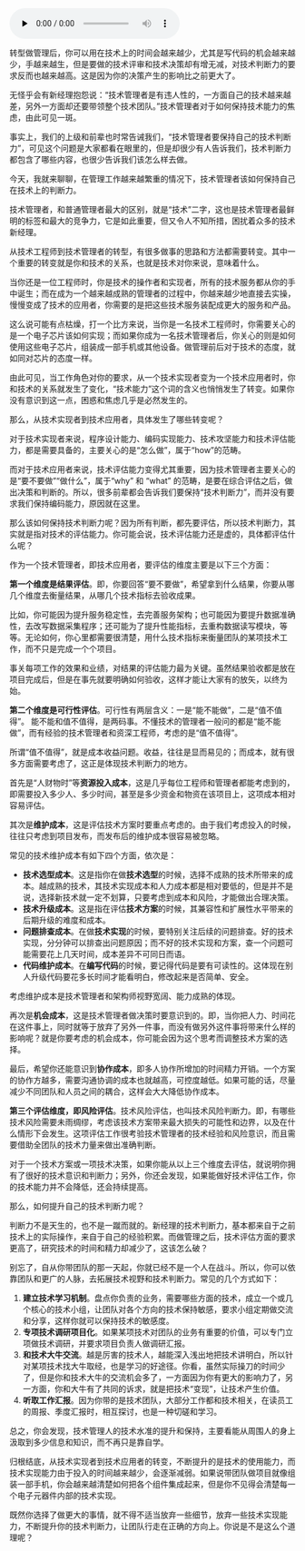 <audio id="audio" title="05 | 作为技术管理者，我如何保持技术判断力？" controls="" preload="none"><source id="mp3" src="https://static001.geekbang.org/resource/audio/91/6f/9166b1b1b1caf8d17056306740c9e66f.mp3"></audio>

转型做管理后，你可以用在技术上的时间会越来越少，尤其是写代码的机会越来越少，手越来越生，但是要做的技术评审和技术决策却有增无减，对技术判断力的要求反而也越来越高。这是因为你的决策产生的影响比之前更大了。

无怪乎会有新经理抱怨说：“技术管理者是有违人性的，一方面自己的技术越来越差，另外一方面却还要带领整个技术团队。”技术管理者对于如何保持技术能力的焦虑，由此可见一斑。

事实上，我们的上级和前辈也时常告诫我们，“技术管理者要保持自己的技术判断力”，可见这个问题是大家都看在眼里的，但是却很少有人告诉我们，技术判断力都包含了哪些内容，也很少告诉我们该怎么样去做。

今天，我就来聊聊，在管理工作越来越繁重的情况下，技术管理者该如何保持自己在技术上的判断力。

技术管理者，和普通管理者最大的区别，就是“技术”二字，这也是技术管理者最鲜明的标签和最大的竞争力，它是如此重要，但又令人不知所措，困扰着众多的技术新经理。

从技术工程师到技术管理者的转型，有很多做事的思路和方法都需要转变。其中一个重要的转变就是你和技术的关系，也就是技术对你来说，意味着什么。

当你还是一位工程师时，你是技术的操作者和实现者，所有的技术服务都从你的手中诞生；而在成为一个越来越成熟的管理者的过程中，你越来越少地直接去实操，慢慢变成了技术的应用者，你需要的是把这些技术服务装配成更大的服务和产品。

这么说可能有点枯燥，打一个比方来说，当你是一名技术工程师时，你需要关心的是一个电子芯片该如何实现；而如果你成为一名技术管理者后，你关心的则是如何使用这些电子芯片，组装成一部手机或其他设备。做管理前后对于技术的态度，就如同对芯片的态度一样。

由此可见，当工作角色对你的要求，从一个技术实现者变为一个技术应用者时，你和技术的关系就发生了变化，“技术能力”这个词的含义也悄悄发生了转变。如果你没有意识到这一点，困惑和焦虑几乎是必然发生的。

那么，从技术实现者到技术应用者，具体发生了哪些转变呢？

对于技术实现者来说，程序设计能力、编码实现能力、技术攻坚能力和技术评估能力，都是需要具备的，主要关心的是“怎么做”，属于“how”的范畴。

而对于技术应用者来说，技术评估能力变得尤其重要，因为技术管理者主要关心的是“要不要做”“做什么”，属于“why” 和 “what” 的范畴，是要在综合评估之后，做出决策和判断的。所以，很多前辈都会告诉我们要保持“技术判断力”，而并没有要求我们保持编码能力，原因就在这里。

那么该如何保持技术判断力呢？因为所有判断，都先要评估，所以技术判断力，其实就是指对技术的评估能力。你可能会说，技术评估能力还是虚的，具体都评估什么呢？

作为一个技术管理者，即技术应用者，要评估的维度主要是以下三个方面：

**第一个维度是结果评估**。即，你要回答“要不要做”，希望拿到什么结果，你要从哪几个维度去衡量结果，从哪几个技术指标去验收成果。

比如，你可能因为提升服务稳定性，去完善服务架构；也可能因为要提升数据准确性，去改写数据采集程序；还可能为了提升性能指标，去重构数据读写模块，等等。无论如何，你心里都需要很清楚，用什么技术指标来衡量团队的某项技术工作，而不只是完成一个个项目。

事关每项工作的效果和业绩，对结果的评估能力最为关键。虽然结果验收都是放在项目完成后，但是在事先就要明确如何验收，这样才能让大家有的放矢，以终为始。

**第二个维度是可行性评估**。可行性有两层含义：一是“能不能做”，二是“值不值得”。 能不能和值不值得，是两码事。不懂技术的管理者一般问的都是“能不能做”，而有经验的技术管理者和资深工程师，考虑的是“值不值得”。

所谓“值不值得”，就是成本收益问题。收益，往往是显而易见的；而成本，就有很多方面需要考虑了，这正是体现技术判断力的地方。

首先是“人财物时”等**资源投入成本**，这是几乎每位工程师和管理者都能考虑到的，即需要投入多少人、多少时间，甚至是多少资金和物资在该项目上，这项成本相对容易评估。

其次是**维护成本**，这是评估技术方案时要重点考虑的。由于我们考虑投入的时候，往往只考虑到项目发布，而发布后的维护成本很容易被忽略。

常见的技术维护成本有如下四个方面，依次是：

- **技术选型成本**。这是指你在做**技术选型**的时候，选择不成熟的技术所带来的成本。越成熟的技术，其技术实现成本和人力成本都是相对要低的，但是并不是说，选择新技术就一定不划算，只要考虑到成本和风险，才能做出合理决策。
- **技术升级成本**。这是指在评估**技术方案**的时候，其兼容性和扩展性水平带来的后期升级的难度和成本。
- **问题排查成本**。在做**技术实现**的时候，要特别关注后续的问题排查。好的技术实现，分分钟可以排查出问题原因；而不好的技术实现和方案，查一个问题可能需要花上几天时间，成本差异不可同日而语。
- **代码维护成本**。在**编写代码**的时候，要记得代码是要有可读性的。这体现在别人升级代码要花多长时间才能看明白，修改起来是否简单、安全。

考虑维护成本是技术管理者和架构师视野宽阔、能力成熟的体现。

再次是**机会成本**，这是技术管理者做决策时要意识到的。即，当你把人力、时间花在这件事上，同时就等于放弃了另外一件事，而没有做另外这件事将带来什么样的影响呢？就是你要考虑的机会成本，你可能会因为这个思考而调整技术方案的选择。

最后，希望你还能意识到**协作成本**，即多人协作所增加的时间精力开销。一个方案的协作方越多，需要沟通协调的成本也就越高，可控度越低。如果可能的话，尽量减少不同团队和人员之间的耦合，这样会大大降低协作成本。

**第三个评估维度，即风险评估**。技术风险评估，也叫技术风险判断力。即，有哪些技术风险需要未雨绸缪，考虑该技术方案带来最大损失的可能性和边界，以及在什么情形下会发生。这项评估工作很考验技术管理者的技术经验和风险意识，而且需要借助全团队的技术力量来做出准确判断。

对于一个技术方案或一项技术决策，如果你能从以上三个维度去评估，就说明你拥有了很好的技术意识和判断力；另外，你还会发现，如果能做好技术评估工作，你的技术能力并不会降低，还会持续提高。

那么，如何提升自己的技术判断力呢？

判断力不是天生的，也不是一蹴而就的。新经理的技术判断力，基本都来自于之前技术上的实际操作，来自于自己的经验积累。而做管理之后，技术评估方面的要求更高了，研究技术的时间和精力却减少了，这该怎么破？

别忘了，自从你带团队的那一天起，你就已经不是一个人在战斗。所以，你可以依靠团队和更广的人脉，去拓展技术视野和技术判断力。常见的几个方式如下：

1. **建立技术学习机制**。盘点你负责的业务，需要哪些方面的技术，成立一个或几个核心的技术小组，让团队对各个方向的技术保持敏感，要求小组定期做交流和分享，这样你就可以保持技术的敏感度。
1. **专项技术调研项目化**。如果某项技术对团队的业务有重要的价值，可以专门立项做技术调研，并要求项目负责人做调研汇报。
1. **和技术大牛交流**。越是厉害的技术人，越能深入浅出地把技术讲明白，所以针对某项技术找大牛取经，也是学习的好途径。你看，虽然实际操刀的时间少了，但是你和技术大牛的交流机会多了，一方面因为你有更大的影响力了，另一方面，你和大牛有了共同的诉求，就是把技术“变现”，让技术产生价值。
1. **听取工作汇报**。因为你带的是技术团队，大部分工作都和技术相关，在读员工的周报、季度汇报时，相互探讨，也是一种切磋和学习。

总之，你会发现，技术管理人的技术水准的提升和保持，主要看能从周围人的身上汲取到多少信息和知识，而不再只是靠自学。

归根结底，从技术实现者到技术应用者的转变，不断提升的是技术的使用能力，而技术实现能力由于投入的时间越来越少，会逐渐减弱。如果说带团队做项目就像组装一部手机，你会越来越清楚如何把各个组件集成起来，但是你不见得会清楚每一个电子元器件内部的技术实现。

既然你选择了做更大的事情，就不得不适当放弃一些细节，放弃一些技术实现能力，不断提升你的技术判断力，让团队行走在正确的方向上。你说是不是这么个道理呢？


